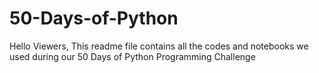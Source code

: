 # 50-Days-of-Python
Hello Viewers, This readme file contains all the codes and notebooks we used during our 50 Days of Python Programming Challenge
